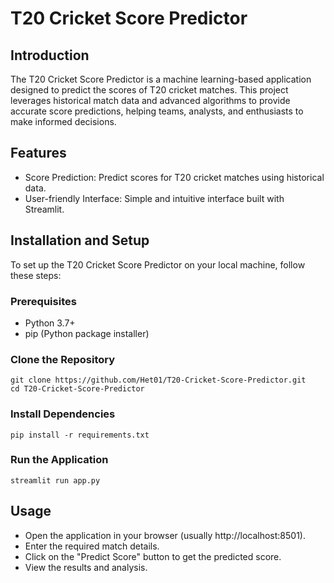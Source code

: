 # T20 Cricket Score Predictor
## Introduction
The T20 Cricket Score Predictor is a machine learning-based application designed to predict the scores of T20 cricket matches. This project leverages historical match data and advanced algorithms to provide accurate score predictions, helping teams, analysts, and enthusiasts to make informed decisions.

## Features
* Score Prediction: Predict scores for T20 cricket matches using historical data.
* User-friendly Interface: Simple and intuitive interface built with Streamlit.

## Installation and Setup
To set up the T20 Cricket Score Predictor on your local machine, follow these steps:

### Prerequisites
* Python 3.7+
* pip (Python package installer)

### Clone the Repository
```
git clone https://github.com/Het01/T20-Cricket-Score-Predictor.git
cd T20-Cricket-Score-Predictor
```

### Install Dependencies
```
pip install -r requirements.txt
```

### Run the Application
```
streamlit run app.py
```

## Usage
* Open the application in your browser (usually http://localhost:8501).
* Enter the required match details.
* Click on the "Predict Score" button to get the predicted score.
* View the results and analysis.

